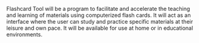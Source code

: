 Flashcard Tool will be a program to facilitate and accelerate the teaching and learning of materials using computerized flash cards. It will act as an interface where the user can study and practice specific materials at their leisure and own pace. It will be available for use at home or in educational environments. 
